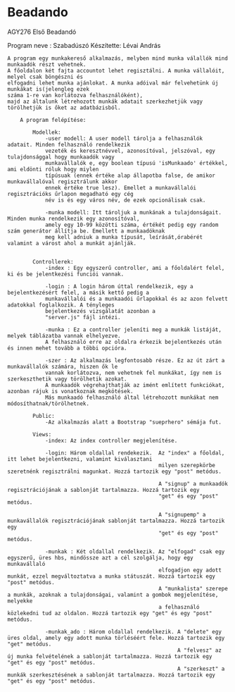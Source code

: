 # Beadando
AGY276 Első Beadandó

Program neve : Szabadúszó
Készítette: Lévai András

    A program egy munkakereső alkalmazás, melyben mind munka válallók mind munkaadók részt vehetnek.
    A főoldalon két fajta accountot lehet regisztálni. A munka vállalóit, melyel csak böngészni és 
    elfogadni lehet munka ajánlokat. A munka adóival már felvehetünk új munkákat is(jelengleg ezek 
    száma 1-re van korlátozva felhasználóként),
    majd az általunk létrehozott munkák adatait szerkezhetjük vagy törölhetjük is őket az adatbázisból.
    
        A program felépítése:
            
            Modellek:
                -user modell: A user modell tárolja a felhasználók adatait. Minden felhasználó rendelkezik
                vezeték és keresztnévvel, azonosítóval, jelszóval, egy tulajdonsággal hogy munkaadók vagy
                munkavállalók e, egy boolean típusú 'isMunkaado' értékkel, ami eldönti róluk hogy miylen 
                típúsuak (ennek értéke alap állapotba false, de amikor munkavállalóval regisztrálunk akkor 
                ennek értéke true lesz). Emellet a munkavállalói regisztrációks űrlapon megadható egy cég
                név is és egy város név, de ezek opcionálisak csak.
                
                -munka modell: Itt tároljuk a munkának a tulajdonságait. Minden munka rendelkezik egy azonosítóval,
                amely egy 10-99 közötti száma, értékét pedig egy random szám generátor állítja be. Emellett a munkaadóknak
                meg kell adniuk a munka típusát, leírását,órabérét valamint a várost ahol a munkát ajánlják.
                
            
            Controllerek:
                -index : Egy egyszerű controller, ami a főoldalért felel, ki és be jelentkezési funciói vannak.
                
                -login : A login három úttal rendelkezik, egy a bejelentkezésért felel, a másik kettő pedig a 
                munkavállalói és a munkaadói űrlapokkal és az azon felvett adatokkal foglalkozik. A tényleges
                bejelentkezés vizsgálatát azonban a
                "server.js" fájl intézi.
                
                -munka : Ez a controller jeleníti meg a munkák listáját, melyek táblázatba vannak elhelyezve.
                A felhasználó erre az oldalra érkezik bejelentkezés után és innen mehet tovább a többi opcióra.
                
                -szer : Az alkalmazás legfontosabb része. Ez az út zárt a munkavállalók számára, hiszen ők le
                vannak korlátozva, nem vehetnek fel munkákat, így nem is szerkeszthetik vagy törölhetik azokat.
                A munkaadók végrehajthatják az imént említett funkciókat, azonban rájuk is vonatkoznak megkötések.
                Más munkaadó felhasználó által létrehozott munkákat nem módosíthatnak/törölhetnek.
            
            Public:
                -Az alkalmazás alatt a Bootstrap "sueprhero" sémája fut.
                
            Views:
                -index: Az index controller megjelenítése.
                
                -login: Három oldallal rendekezik.  Az "index" a főoldal, itt lehet bejelentkezni, valamint kiválasztani
                                                    milyen szerepkörbe szeretnénk regisztrálni magunkat. Hozzá tartozik egy "post" metódus.
                                                    
                                                    A "signup" a munkaadók regisztrációjának a sablonját tartalmazza. Hozzá tartozik egy
                                                    "get" és egy "post" metódus.
                                                    
                                                    A "signupemp" a munkavállalók regisztrációjának sablonját tartalmazza. Hozzá tartozik egy
                                                    "get" és egy "post" metódus.
                
                -munkak : Két oldallal rendelkezik. Az "elfogad" csak egy egyszerű, üres hbs, mindössze azt a cél szolgálja, hogy egy munkavállaló 
                                                    elfogadjon egy adott munkát, ezzel megváltoztatva a munka státuszát. Hozzá tartozik egy "post" metódus.
                                                    A "munkalista" szerepe a munkák, azoknak a tulajdonságai, valamint a gombok megjelenítése, melyekke
                                                    a felhasználó közlekedni tud az oldalon. Hozzá tartozik egy "get" és egy "post" metódus.
                                                    
                -munkak_ado : Három oldallal rendelkezik. A "delete" egy üres oldal, amely egy adott munka törléséért fele. Hozzá tartozik egy "get" metódus.
                                                          A "felvesz" az új munka felvételének a sablonját tartalmazza. Hozzá tartozik egy "get" és egy "post" metódus.
                                                          A "szerkeszt" a munkák szerkesztésének a sablonját tartalmazza. Hozzá tartozik egy "get" és egy "post" metódus.
            